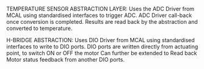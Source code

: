 



TEMPERATURE SENSOR ABSTRACTION LAYER: 
Uses the ADC Driver from MCAL using standardised interfaces to trigger ADC.
ADC Driver call-back once conversion is completed.
Results are read back by the abstraction and converted to temperature.

H-BRIDGE ABSTRACTION:
Uses DIO Driver from MCAL using standardised interfaces to write to DIO ports.
DIO ports are written directly from actuating point, to switch ON or OFF the motor
Can further be extended to Read back Motor status feedback from another DIO ports.
